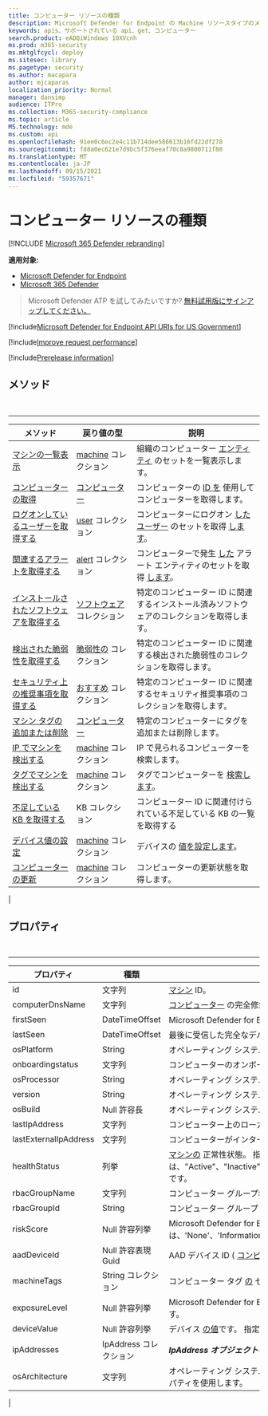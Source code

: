 ```yaml
---
title: コンピューター リソースの種類
description: Microsoft Defender for Endpoint の Machine リソースタイプのメソッドとプロパティについて説明します。
keywords: apis、サポートされている api、get、コンピューター
search.product: eADQiWindows 10XVcnh
ms.prod: m365-security
ms.mktglfcycl: deploy
ms.sitesec: library
ms.pagetype: security
ms.author: macapara
author: mjcaparas
localization_priority: Normal
manager: dansimp
audience: ITPro
ms.collection: M365-security-compliance
ms.topic: article
MS.technology: mde
ms.custom: api
ms.openlocfilehash: 91ee0c6ec2e4c11b714dee586613b16fd22df278
ms.sourcegitcommit: f88a0ec621e7d9bc5f376eeaf70c8a9800711f88
ms.translationtype: MT
ms.contentlocale: ja-JP
ms.lasthandoff: 09/15/2021
ms.locfileid: "59357671"
---
```

# <a name="machine-resource-type"></a>コンピューター リソースの種類

[!INCLUDE [Microsoft 365 Defender rebranding](../../includes/microsoft-defender.md)]

**適用対象:**
- [Microsoft Defender for Endpoint](https://go.microsoft.com/fwlink/p/?linkid=2154037)
- [Microsoft 365 Defender](https://go.microsoft.com/fwlink/?linkid=2118804)

> Microsoft Defender ATP を試してみたいですか? [無料試用版にサインアップしてください。](https://signup.microsoft.com/create-account/signup?products=7f379fee-c4f9-4278-b0a1-e4c8c2fcdf7e&ru=https://aka.ms/MDEp2OpenTrial?ocid=docs-wdatp-exposedapis-abovefoldlink)

[!include[Microsoft Defender for Endpoint API URIs for US Government](../../includes/microsoft-defender-api-usgov.md)]

[!include[Improve request performance](../../includes/improve-request-performance.md)]

[!include[Prerelease information](../../includes/prerelease.md)]

## <a name="methods"></a>メソッド

<br>

****

|メソッド|戻り値の型|説明|
|---|---|---|
|[マシンの一覧表示](get-machines.md)|[machine](machine.md) コレクション|組織のコンピューター [エンティティ](machine.md) のセットを一覧表示します。|
|[コンピューターの取得](get-machine-by-id.md)|[コンピューター](machine.md)|コンピューターの [ID を](machine.md) 使用してコンピューターを取得します。|
|[ログオンしているユーザーを取得する](get-machine-log-on-users.md)|[user](user.md) コレクション|コンピューターにログオン [したユーザー](user.md) のセットを取得 [します](machine.md)。|
|[関連するアラートを取得する](get-machine-related-alerts.md)|[alert](alerts.md) コレクション|コンピューターで発生 [した](alerts.md) アラート エンティティのセットを取得 [します](machine.md)。|
|[インストールされたソフトウェアを取得する](get-installed-software.md)|[ソフトウェア](software.md) コレクション|特定のコンピューター ID に関連するインストール済みソフトウェアのコレクションを取得します。|
|[検出された脆弱性を取得する](get-discovered-vulnerabilities.md)|[脆弱性の](vulnerability.md) コレクション|特定のコンピューター ID に関連する検出された脆弱性のコレクションを取得します。|
|[セキュリティ上の推奨事項を取得する](get-security-recommendations.md)|[おすすめ](recommendation.md) コレクション|特定のコンピューター ID に関連するセキュリティ推奨事項のコレクションを取得します。|
|[マシン タグの追加または削除](add-or-remove-machine-tags.md)|[コンピューター](machine.md)|特定のコンピューターにタグを追加または削除します。|
|[IP でマシンを検出する](find-machines-by-ip.md)|[machine](machine.md) コレクション|IP で見られるコンピューターを検索します。|
|[タグでマシンを検出する](find-machines-by-tag.md)|[machine](machine.md) コレクション|タグでコンピューターを [検索します](machine-tags.md)。|
|[不足している KB を取得する](get-missing-kbs-machine.md)|KB コレクション|コンピューター ID に関連付けられている不足している KB の一覧を取得する|
|[デバイス値の設定](set-device-value.md)|[machine](machine.md) コレクション|デバイスの [値を設定します](tvm-assign-device-value.md)。|
|[コンピューターの更新](update-machine-method.md)|[machine](machine.md) コレクション|コンピューターの更新状態を取得します。|
|

## <a name="properties"></a>プロパティ

<br>

****

|プロパティ|種類|説明|
|---|---|---|
|id|文字列|[マシン](machine.md) ID。|
|computerDnsName|文字列|[コンピューター](machine.md) の完全修飾名。|
|firstSeen|DateTimeOffset|Microsoft Defender for [](machine.md) Endpoint によってコンピューターが観測された最初の日付と時刻。|
|lastSeen|DateTimeOffset|最後に受信した完全なデバイス レポートの時刻と日付。 通常、デバイスは 24 時間ごとに完全なレポートを送信します。|
|osPlatform|String|オペレーティング システム プラットフォーム。|
|onboardingstatus|文字列|コンピューターのオンボーディングの状態。 可能な値は、「オンボード」と「オフボード」です。|
|osProcessor|String|オペレーティング システム プロセッサ。 代わりに osArchitecture プロパティを使用します。|
|version|String|オペレーティング システムのバージョン。|
|osBuild|Null 許容長|オペレーティング システムのビルド番号。|
|lastIpAddress|文字列|コンピューター上のローカル NIC の最後の[IP。](machine.md)|
|lastExternalIpAddress|文字列|コンピューターがインターネットに [アクセスした](machine.md) 最後の IP。|
|healthStatus|列挙|[マシンの](machine.md) 正常性状態。 指定できる値は、"Active"、"Inactive"、"ImpairedCommunication"、"NoSensorData"、"NoSensorDataImpairedCommunication"、"Unknown" です。|
|rbacGroupName|文字列|コンピューター グループ名。|
|rbacGroupId|String|コンピューター グループ ID。|
|riskScore|Null 許容列挙|Microsoft Defender for Endpoint によって評価されるリスク スコア。 指定できる値は、'None'、'Informational'、'Low'、'Medium'、および 'High' です。|
|aadDeviceId|Null 許容表現 Guid|AAD デバイス ID ( [コンピューターが](machine.md) AAD 参加している場合)。|
|machineTags|String コレクション|コンピューター タグ [の](machine.md) セット。|
|exposureLevel|Null 許容列挙|Microsoft Defender for Endpoint によって評価される露出レベル。 指定できる値は、'None'、'Low'、'Medium'、および 'High' です。|
|deviceValue|Null 許容列挙|デバイス [の値](tvm-assign-device-value.md)です。 指定できる値は、'Normal'、'Low'、および 'High' です。|
|ipAddresses|IpAddress コレクション|***IpAddress オブジェクトの*** セット。 「Get [machines API」を参照してください](get-machines.md)。|
|osArchitecture|文字列|オペレーティング システムのアーキテクチャ。 指定できる値は、"32 ビット"、"64 ビット" です。 osProcessor の代わりにこのプロパティを使用します。|
|

